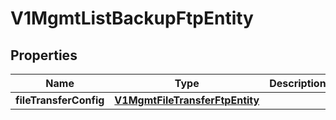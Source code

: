 # V1MgmtListBackupFtpEntity

## Properties
Name | Type | Description | Notes
------------ | ------------- | ------------- | -------------
**fileTransferConfig** | [**V1MgmtFileTransferFtpEntity**](V1MgmtFileTransferFtpEntity.md) |  |  [optional]
